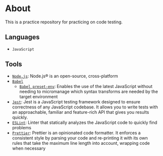 # About

This is a practice repository for practicing on code testing.

## Languages

- `JavaScript`

## Tools

- [`Node.js`](https://nodejs.org/): Node.js® is an open-source, cross-platform
- [`Babel`](https://github.com/babel/babel)
  - [`Babel preset-env`](https://babeljs.io/docs/babel-preset-env.html): Enables
    the use of the latest JavaScript without needing to micromanage which syntax
    transforms are needed by the target environment
- [`Jest`](https://jestjs.io/): Jest is a JavaScript testing framework designed
  to ensure correctness of any JavaScript codebase. It allows you to write tests
  with an approachable, familiar and feature-rich API that gives you results
  quickly.
- [`ESLint`](https://eslint.org/): Linter that statically analyzes the
  JavaScript code to quickly find problems
- [`Prettier`](https://prettier.io/): Prettier is an opinionated code formatter.
  It enforces a consistent style by parsing your code and re-printing it with
  its own rules that take the maximum line length into account, wrapping code
  when necessary

